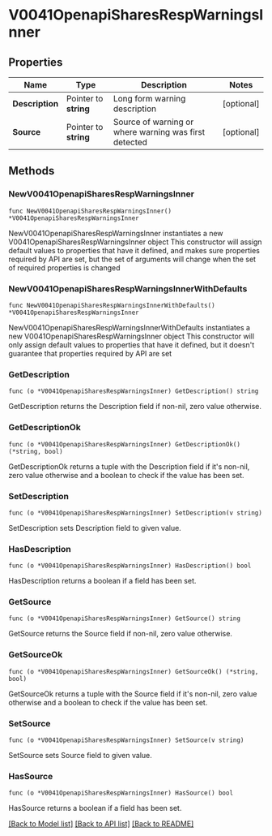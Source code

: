 # V0041OpenapiSharesRespWarningsInner

## Properties

Name | Type | Description | Notes
------------ | ------------- | ------------- | -------------
**Description** | Pointer to **string** | Long form warning description | [optional] 
**Source** | Pointer to **string** | Source of warning or where warning was first detected | [optional] 

## Methods

### NewV0041OpenapiSharesRespWarningsInner

`func NewV0041OpenapiSharesRespWarningsInner() *V0041OpenapiSharesRespWarningsInner`

NewV0041OpenapiSharesRespWarningsInner instantiates a new V0041OpenapiSharesRespWarningsInner object
This constructor will assign default values to properties that have it defined,
and makes sure properties required by API are set, but the set of arguments
will change when the set of required properties is changed

### NewV0041OpenapiSharesRespWarningsInnerWithDefaults

`func NewV0041OpenapiSharesRespWarningsInnerWithDefaults() *V0041OpenapiSharesRespWarningsInner`

NewV0041OpenapiSharesRespWarningsInnerWithDefaults instantiates a new V0041OpenapiSharesRespWarningsInner object
This constructor will only assign default values to properties that have it defined,
but it doesn't guarantee that properties required by API are set

### GetDescription

`func (o *V0041OpenapiSharesRespWarningsInner) GetDescription() string`

GetDescription returns the Description field if non-nil, zero value otherwise.

### GetDescriptionOk

`func (o *V0041OpenapiSharesRespWarningsInner) GetDescriptionOk() (*string, bool)`

GetDescriptionOk returns a tuple with the Description field if it's non-nil, zero value otherwise
and a boolean to check if the value has been set.

### SetDescription

`func (o *V0041OpenapiSharesRespWarningsInner) SetDescription(v string)`

SetDescription sets Description field to given value.

### HasDescription

`func (o *V0041OpenapiSharesRespWarningsInner) HasDescription() bool`

HasDescription returns a boolean if a field has been set.

### GetSource

`func (o *V0041OpenapiSharesRespWarningsInner) GetSource() string`

GetSource returns the Source field if non-nil, zero value otherwise.

### GetSourceOk

`func (o *V0041OpenapiSharesRespWarningsInner) GetSourceOk() (*string, bool)`

GetSourceOk returns a tuple with the Source field if it's non-nil, zero value otherwise
and a boolean to check if the value has been set.

### SetSource

`func (o *V0041OpenapiSharesRespWarningsInner) SetSource(v string)`

SetSource sets Source field to given value.

### HasSource

`func (o *V0041OpenapiSharesRespWarningsInner) HasSource() bool`

HasSource returns a boolean if a field has been set.


[[Back to Model list]](../README.md#documentation-for-models) [[Back to API list]](../README.md#documentation-for-api-endpoints) [[Back to README]](../README.md)


